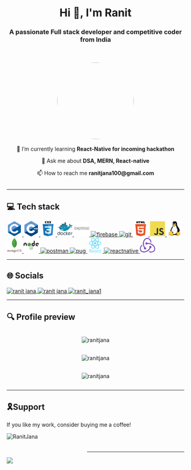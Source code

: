 <div style="padding:20px;">
    <h1 align="center">Hi 👋, I'm Ranit</h1>
    <h3 align="center" style="margin-bottom:50px;">A passionate Full stack developer and competitive coder from India</h3>
    
<div style="display:flex;flex-direction:row-reverse;flex-wrap:wrap;justify-content:center;align-items:center;">
        <div style="width:200px;aspect-ratio:1;flex-shrink:0;">
            <img src="https://camo.githubusercontent.com/130ffc354b6ee3c8c9e506276e598bf4e19ea7950df203dacf6aeee4fc543a50/68747470733a2f2f616e616c7974696373696e6469616d61672e636f6d2f77702d636f6e74656e742f75706c6f6164732f323031382f31322f646576656c6f7065722d6472696262626c652e676966" style="border-radius:50%;width:100%;height:100%;object-fit:cover;">
        </div>
        <div style="flex-grow:1;max-width:600px;text-align:center;">
            <p>🌱 I’m currently learning <strong>React-Native for incoming hackathon</strong></p>
            <p>💬 Ask me about <strong>DSA, MERN, React-native</strong></p>
            <p>📫 How to reach me <strong>ranitjana100@gmail.com</strong></p>
        </div>
    </div>

---
## 💻 Tech stack
<p align="left"> 
        <a href="https://www.cprogramming.com/" target="_blank" rel="noreferrer"> 
            <img src="https://raw.githubusercontent.com/devicons/devicon/master/icons/c/c-original.svg" alt="c" width="40" height="40"/> 
        </a> 
        <a href="https://www.w3schools.com/cpp/" target="_blank" rel="noreferrer"> 
            <img src="https://raw.githubusercontent.com/devicons/devicon/master/icons/cplusplus/cplusplus-original.svg" alt="cplusplus" width="40" height="40"/> 
        </a> 
        <a href="https://www.w3schools.com/css/" target="_blank" rel="noreferrer"> 
            <img src="https://raw.githubusercontent.com/devicons/devicon/master/icons/css3/css3-original-wordmark.svg" alt="css3" width="40" height="40"/> 
        </a> 
        <a href="https://www.docker.com/" target="_blank" rel="noreferrer"> 
            <img src="https://raw.githubusercontent.com/devicons/devicon/master/icons/docker/docker-original-wordmark.svg" alt="docker" width="40" height="40"/> 
        </a> 
        <a href="https://expressjs.com" target="_blank" rel="noreferrer"> 
            <img src="https://raw.githubusercontent.com/devicons/devicon/master/icons/express/express-original-wordmark.svg" alt="express" width="40" height="40"/> 
        </a> 
        <a href="https://firebase.google.com/" target="_blank" rel="noreferrer"> 
            <img src="https://www.vectorlogo.zone/logos/firebase/firebase-icon.svg" alt="firebase" width="40" height="40"/> 
        </a> 
        <a href="https://git-scm.com/" target="_blank" rel="noreferrer"> 
            <img src="https://www.vectorlogo.zone/logos/git-scm/git-scm-icon.svg" alt="git" width="40" height="40"/> 
        </a> 
        <a href="https://www.w3.org/html/" target="_blank" rel="noreferrer"> 
            <img src="https://raw.githubusercontent.com/devicons/devicon/master/icons/html5/html5-original-wordmark.svg" alt="html5" width="40" height="40"/> 
        </a> 
        <a href="https://developer.mozilla.org/en-US/docs/Web/JavaScript" target="_blank" rel="noreferrer"> 
            <img src="https://raw.githubusercontent.com/devicons/devicon/master/icons/javascript/javascript-original.svg" alt="javascript" width="40" height="40"/> 
        </a> 
        <a href="https://www.linux.org/" target="_blank" rel="noreferrer"> 
            <img src="https://raw.githubusercontent.com/devicons/devicon/master/icons/linux/linux-original.svg" alt="linux" width="40" height="40"/> 
        </a> 
        <a href="https://www.mongodb.com/" target="_blank" rel="noreferrer"> 
            <img src="https://raw.githubusercontent.com/devicons/devicon/master/icons/mongodb/mongodb-original-wordmark.svg" alt="mongodb" width="40" height="40"/> 
        </a> 
        <a href="https://nodejs.org" target="_blank" rel="noreferrer"> 
            <img src="https://raw.githubusercontent.com/devicons/devicon/master/icons/nodejs/nodejs-original-wordmark.svg" alt="nodejs" width="40" height="40"/> 
        </a> 
        <a href="https://postman.com" target="_blank" rel="noreferrer"> 
            <img src="https://www.vectorlogo.zone/logos/getpostman/getpostman-icon.svg" alt="postman" width="40" height="40"/> 
        </a> 
        <a href="https://pugjs.org" target="_blank" rel="noreferrer"> 
            <img src="https://cdn.worldvectorlogo.com/logos/pug.svg" alt="pug" width="40" height="40"/> 
        </a> 
        <a href="https://reactjs.org/" target="_blank" rel="noreferrer"> 
            <img src="https://raw.githubusercontent.com/devicons/devicon/master/icons/react/react-original-wordmark.svg" alt="react" width="40" height="40"/> 
        </a> 
        <a href="https://reactnative.dev/" target="_blank" rel="noreferrer"> 
            <img src="https://reactnative.dev/img/header_logo.svg" alt="reactnative" width="40" height="40"/> 
        </a> 
        <a href="https://redux.js.org" target="_blank" rel="noreferrer"> 
            <img src="https://raw.githubusercontent.com/devicons/devicon/master/icons/redux/redux-original.svg" alt="redux" width="40" height="40"/> 
        </a>
    </p>

---
## 🌐 Socials
<p align="left">
        <a href="https://linkedin.com/in/ranitjana" target="blank">
            <img align="center" src="https://raw.githubusercontent.com/rahuldkjain/github-profile-readme-generator/master/src/images/icons/Social/linked-in-alt.svg" alt="ranit jana" height="30" width="40" />
        </a>
        <a href="https://fb.com/ranitjana" target="blank">
            <img align="center" src="https://raw.githubusercontent.com/rahuldkjain/github-profile-readme-generator/master/src/images/icons/Social/facebook.svg" alt="ranit jana" height="30" width="40" />
        </a>
        <a href="https://instagram.com/ranit_jana1" target="blank">
            <img align="center" src="https://raw.githubusercontent.com/rahuldkjain/github-profile-readme-generator/master/src/images/icons/Social/instagram.svg" alt="ranit_jana1" height="30" width="40" />
        </a>
    </p>

---
## 🔍 Profile preview

<div style="display:flex;flex-direction:column;align-items:center;">
        <p>
            <img align="left" src="https://github-readme-stats.vercel.app/api/top-langs?username=ranitjana&show_icons=true&locale=en&layout=compact&theme=radical" alt="ranitjana" />
        </p>

<p>
            <img align="center" src="https://github-readme-stats.vercel.app/api?username=ranitjana&show_icons=true&locale=en&theme=radical" alt="ranitjana" />
        </p>

<p>
            <img align="center" src="https://github-readme-streak-stats.herokuapp.com/?user=ranitjana&theme=radical" alt="ranitjana" />
        </p>
    </div>

---
## 🎗️Support
<p>If you like my work, consider buying me a coffee!</p>
    <p><a href="https://www.buymeacoffee.com/RanitJana"> 
        <img align="left" src="https://cdn.buymeacoffee.com/buttons/v2/default-yellow.png" height="50" width="210" alt="RanitJana" />
    </a></p><br><br>

---
<p></p>
<img src="https://visitcount.itsvg.in/api?id=RanitJana&icon=0&color=0"/>

</div>
